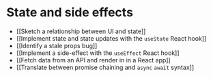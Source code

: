 # State and side effects

- [[Sketch a relationship between UI and state]]
- [[Implement state and state updates with the `useState` React hook]]
- [[Identify a stale props bug]]
- [[Implement a side-effect with the `useEffect` React hook]]
- [[Fetch data from an API and render in in a React app]]
- [[Translate between promise chaining and `async` `await` syntax]]